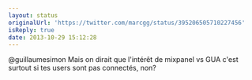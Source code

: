 ```yaml
---
layout: status
originalUrl: 'https://twitter.com/marcgg/status/395206505710227456'
isReply: true
date: 2013-10-29 15:12:28
---
```


@guillaumesimon Mais on dirait que l'intérêt de mixpanel vs GUA c'est surtout si tes users sont pas connectés, non?

